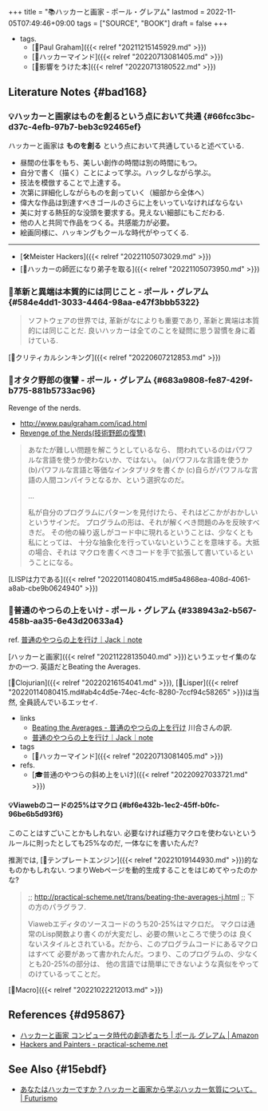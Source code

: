 +++
title = "📚ハッカーと画家 - ポール・グレアム"
lastmod = 2022-11-05T07:49:46+09:00
tags = ["SOURCE", "BOOK"]
draft = false
+++

-   tags.
    -   [👨Paul Graham]({{< relref "20211215145929.md" >}})
    -   [🔖ハッカーマインド]({{< relref "20220713081405.md" >}})
    -   [🦊影響をうけた本]({{< relref "20220713180522.md" >}})


## Literature Notes {#bad168}


### 💡ハッカーと画家はものを創るという点において共通 {#66fcc3bc-d37c-4efb-97b7-beb3c92465ef}

ハッカーと画家は **ものを創る** という点において共通していると述べている.

-   昼間の仕事をもち、美しい創作の時間は別の時間にもつ。
-   自分で書く（描く）ことによって学ぶ。ハックしながら学ぶ。
-   技法を模倣することで上達する。
-   次第に詳細化しながらものを創っていく（細部から全体へ）
-   偉大な作品は到達すべきゴールのさらに上をいっていなければならない
-   美に対する熱狂的な没頭を要求する。見えない細部にもこだわる.
-   他の人と共同で作品をつくる。共感能力が必要。
-   絵画同様に、ハッキングもクールな時代がやってくる.

---

-   [🛠Meister Hackers]({{< relref "20221105073029.md" >}})
-   [🚀ハッカーの師匠になり弟子を取る]({{< relref "20221105073950.md" >}})


### 📜革新と異端は本質的には同じこと - ポール・グレアム {#584e4dd1-3033-4464-98aa-e47f3bbb5322}

> ソフトウェアの世界では, 革新がなによりも重要であり, 革新と異端は本質的には同じことだ. 良いハッカーは全てのことを疑問に思う習慣を身に着けている.

[📝クリティカルシンキング]({{< relref "20220607212853.md" >}})


### 📔オタク野郎の復讐 - ポール・グレアム {#683a9808-fe87-429f-b775-881b5733ac96}

Revenge of the nerds.

-   <http://www.paulgraham.com/icad.html>
-   [Revenge of the Nerds(技術野郎の復讐)](http://practical-scheme.net/trans/icad-j.html)

> あなたが難しい問題を解こうとしているなら、 問われているのはパワフルな言語を使うか使わないか、ではない。 (a)パワフルな言語を使うか (b)パワフルな言語と等価なインタプリタを書くか (c)自らがパワフルな言語の人間コンパイラとなるか、という選択なのだ。
>
> ...
>
> 私が自分のプログラムにパターンを見付けたら、それはどこかがおかしいというサインだ。 プログラムの形は、それが解くべき問題のみを反映すべきだ。 その他の繰り返しがコード中に現れるということは、少なくとも私にとっては、 十分な抽象化を行っていないということを意味する。大抵の場合、それは マクロを書くべきコードを手で拡張して書いているということになる。

[LISPは力である]({{< relref "20220114080415.md#5a4868ea-408d-4061-a8ab-cbe9b0624940" >}})


### 📔普通のやつらの上をいけ - ポール・グレアム {#338943a2-b567-458b-aa35-6e43d20633a4}

ref. [普通のやつらの上を行け｜Jack｜note](https://note.com/tokyojack/n/nb00604b7728b)

[ハッカーと画家]({{< relref "20211228135040.md" >}})というエッセイ集のなかの一つ. 英語だとBeating the Averages.

[🔖Clojurian]({{< relref "20220216154041.md" >}}), [🔖Lisper]({{< relref "20220114080415.md#ab4c4d5e-74ec-4cfc-8280-7ccf94c58265" >}})は当然, 全員読んでいるエッセイ.

-   links
    -   [Beating the Averages - 普通のやつらの上を行け](http://practical-scheme.net/trans/beating-the-averages-j.html) 川合さんの訳.
    -   [普通のやつらの上を行け｜Jack｜note](https://note.com/tokyojack/n/nb00604b7728b)
-   tags
    -   [🔖ハッカーマインド]({{< relref "20220713081405.md" >}})
-   refs.
    -   [🎓普通のやつらの斜め上をいけ]({{< relref "20220927033721.md" >}})


#### 💡Viawebのコードの25%はマクロ {#bf6e432b-1ec2-45ff-b0fc-96be6b5d93f6}

このことはすごいことかもしれない. 必要なければ極力マクロを使わないというルールに則ったとしても25%なのだ, 一体なにを書いたんだ?

推測では, [📝テンプレートエンジン]({{< relref "20221019144930.md" >}})的なものかもしれない. つまりWebページを動的生成することをはじめてやったのかな?

> ;; <http://practical-scheme.net/trans/beating-the-averages-j.html>
> ;; 下の方のパラグラフ.
>
> Viawebエディタのソースコードのうち20-25%はマクロだ。 マクロは通常のLisp関数より書くのが大変だし、必要の無いところで使うのは 良くないスタイルとされている。だから、このプログラムコードにあるマクロはすべて 必要があって書かれたんだ。つまり、このプログラムの、少なくとも20-25%の部分は、 他の言語では簡単にできないような真似をやってのけているってことだ。

[🔖Macro]({{< relref "20221022212013.md" >}})


## References {#d95867}

-   [ハッカーと画家 コンピュータ時代の創造者たち | ポール グレアム | Amazon](https://www.amazon.co.jp/dp/4274065979)
-   [Hackers and Painters - practical-scheme.net](https://practical-scheme.net/trans/hp-j.html)


## See Also {#15ebdf}

-   [あなたはハッカーですか？ハッカーと画家から学ぶハッカー気質について。 | Futurismo](https://futurismo.biz/archives/5692/)
